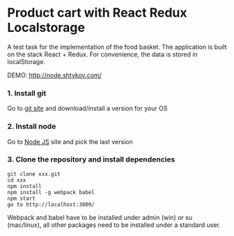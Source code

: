 # Product cart with React Redux Localstorage

A test task for the implementation of the food basket. The application is built on the stack React + Redux. For convenience, the data is stored in localStorage.

DEMO: http://node.shtykov.com/

### **1. Install git**  
Go to [git site](https://git-scm.com/downloads) and download/install a version for your OS

### **2. Install node**
Go to [Node JS](https://nodejs.org/en/) site and pick the last version

### **3. Clone the repository and install dependencies**
	git clone xxx.git
	cd xxx
	npm install
	npm install -g webpack babel
	npm start
	go to http://localhost:3000/
	
Webpack and babel have to be installed under admin (win) or su (mac/linux), all other packages need to be installed under a standard user.
